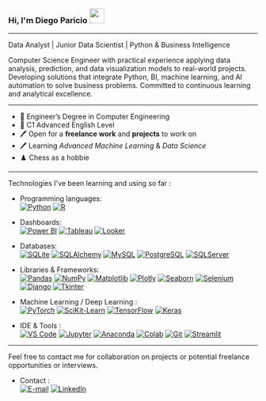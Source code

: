 ### Hi, I'm Diego Paricio <img src="https://raw.githubusercontent.com/iampavangandhi/iampavangandhi/master/gifs/Hi.gif" width="30px"></h2>
__________________________________________________________________________________________________________________________________________________________
Data Analyst | Junior Data Scientist | Python & Business Intelligence

Computer Science Engineer with practical experience applying data analysis, prediction, and data visualization models to real-world projects. Developing solutions that integrate Python, BI, machine learning, and AI automation to solve business problems. Committed to continuous learning and analytical excellence.

__________________________________________________________________________________________________________________________________________________________
- 📜 Engineer’s Degree in Computer Engineering
- 📜 C1 Advanced English Level
- 🖊️ Open for a **freelance work** and **projects** to work on
- 🖊️ Learning *Advanced Machine Learning* & *Data Science*
- ♟️ Chess as a hobbie
___________________________________________________________________________________________________________________________________________________________
Technologies I've been learning and using so far :

- Programming languages: <br />
    [![Python](https://img.shields.io/badge/-Python-3776AB?style=flat-square&logo=python&logoColor=white)](https://www.python.org/)
    [![R](https://img.shields.io/badge/-R%20(language)-276DC3?style=flat-square&logo=r&logoColor=white)](https://www.r-project.org/)

- Dashboards: <br />
    [![Power BI](http://img.shields.io/badge/-PowerBI-FFA500?style=flat-square&logo=powerbi&logoColor=white)](https://app.powerbi.com/)
    [![Tableau](http://img.shields.io/badge/-Tableau-3776AB?style=flat-square&logo=tableau&logoColor=white)](https://www.tableau.com/)
    [![Looker](http://img.shields.io/badge/-Looker-4285F4?style=flat-square&logo=looker&logoColor=white)](https://lookerstudio.google.com/)

- Databases: <br />
    [![SQLite](http://img.shields.io/badge/-SQLite-003B57?style=flat-square&logo=sqlite&logoColor=white)](https://www.sqlite.org/)
    [![SQLAlchemy](http://img.shields.io/badge/-SQLAlchemy-D71F00?style=flat-square&logo=sqlalchemy&logoColor=white)](https://www.sqlalchemy.org/)
    [![MySQL](http://img.shields.io/badge/-MySQL-4479A1?style=flat-square&logo=mysql&logoColor=white)](https://www.mysql.com/)
    [![PostgreSQL](http://img.shields.io/badge/-PostgreSQL-4169E1?style=flat-square&logo=postgresql&logoColor=white)](https://www.postgresql.org/)
    [![SQLServer](http://img.shields.io/badge/-SQLServer-E7282D?style=flat-square&logo=sqlserver&logoColor=white)](https://www.microsoft.com/es-es/sql-server/)

- Libraries & Frameworks: <br />
    [![Pandas](http://img.shields.io/badge/-Pandas-150458?style=flat-square&logo=pandas&logoColor=white)](https://pandas.pydata.org/)
    [![NumPy](http://img.shields.io/badge/-NumPy-013243?style=flat-square&logo=numpy&logoColor=white)](https://numpy.org/)
    [![Matplotlib](http://img.shields.io/badge/-Matplotlib-007ACC?style=flat-square&logo=matplotlib&logoColor=white)](https://matplotlib.org/)
    [![Plotly](http://img.shields.io/badge/-Plotly-3F4F75?style=flat-square&logo=plotly&logoColor=white)](https://plotly.com/)
    [![Seaborn](http://img.shields.io/badge/-Seaborn-276DC3?style=flat-square&logo=seaborn&logoColor=white)](https://seaborn.pydata.org/)
    [![Selenium](http://img.shields.io/badge/-Selenium-43B02A?style=flat-square&logo=selenium&logoColor=white)](https://www.selenium.dev/)
    [![Django](http://img.shields.io/badge/-Django-092E20?style=flat-square&logo=django&logoColor=white)](https://www.djangoproject.com/)
    [![Tkinter](http://img.shields.io/badge/-Tkinter-1477D1?style=flat-square&logo=tkinter&logoColor=white)](https://docs.python.org/es/3.13/library/tkinter.html)
  
- Machine Learning / Deep Learning : <br />
    [![PyTorch](https://img.shields.io/badge/-PyTorch-EE4C2C?style=flat-square&logo=pytorch&logoColor=white)](https://pytorch.org/)
    [![SciKit-Learn](https://img.shields.io/badge/-scikit%20learn-F7931E?style=flat-square&logo=scikit-learn&logoColor=white)](https://scikit-learn.org/stable/)
    [![TensorFlow](https://img.shields.io/badge/-TensorFlow-FF6F00?style=flat-square&logo=tensorflow&logoColor=white)](https://www.tensorflow.org/)
    [![Keras](https://img.shields.io/badge/-Keras-D00000?style=flat-square&logo=keras&logoColor=white)](https://keras.io/)

- IDE & Tools : <br />
    [![VS Code](https://img.shields.io/badge/-VS%20Code-007ACC?style=flat-square&logo=visual-studio-code&logoColor=white)](https://code.visualstudio.com/)
    [![Jupyter](https://img.shields.io/badge/-Jupyter-F37626?style=flat-square&logo=jupyter&logoColor=white)](https://jupyter.org/)
    [![Anaconda](https://img.shields.io/badge/-Anaconda-44A833?style=flat-square&logo=anaconda&logoColor=white)](https://www.anaconda.com/)
    [![Colab](https://img.shields.io/badge/-Colab-F9AB00?style=flat-square&logo=google-colab&logoColor=white)](https://colab.research.google.com/)
    [![Git](https://img.shields.io/badge/-Git-F05032?style=flat-square&logo=git&logoColor=white)](https://git-scm.com/)
    [![Streamlit](http://img.shields.io/badge/-Streamlit-FF4B4B?style=flat-square&logo=streamlit&logoColor=white)](https://streamlit.io/)

___________________________________________________________________________________________________________________________________________________________
Feel free to contact me for collaboration on projects or potential freelance opportunities or interviews.

- Contact : <br />
    [![E-mail](https://img.shields.io/badge/E--mail-D14836?style=flat-square&logo=gmail&logoColor=white)](mailto:diegoparicio@gmail.com)
    [![LinkedIn](https://img.shields.io/badge/LinkedIn-0077B5?style=flat-square&logo=linkedin&logoColor=white)](https://www.linkedin.com/in/diegoparicio/)
